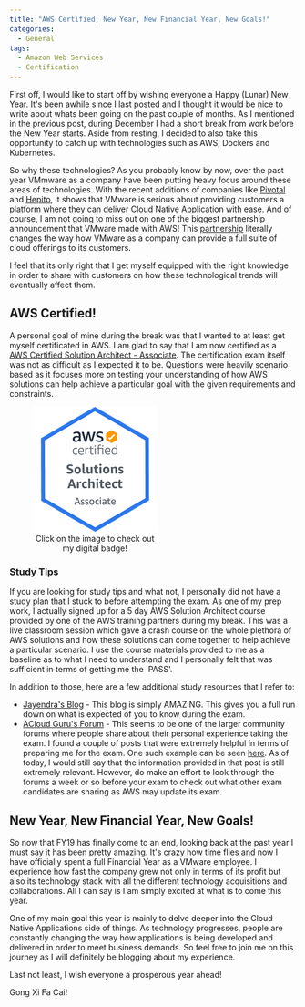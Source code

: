 ```yaml
---
title: "AWS Certified, New Year, New Financial Year, New Goals!"
categories: 
  - General
tags:
  - Amazon Web Services
  - Certification
---
```


First off, I would like to start off by wishing everyone a Happy (Lunar) New Year. It's been awhile since I last posted and I thought it would be nice to write about whats been going on the past couple of months. As I mentioned in the previous post, during December I had a short break from work before the New Year starts. Aside from resting, I decided to also take this opportunity to catch up with technologies such as AWS, Dockers and Kubernetes. 

So why these technologies? As you probably know by now, over the past year VMmware as a company have been putting heavy focus around these areas of technologies. With the recent additions of companies like [Pivotal](https://pivotal.io/) and [Hepito](https://heptio.com/), it shows that VMware is serious about providing customers a platform where they can deliver Cloud Native Application with ease. And of course, I am not going to miss out on one of the biggest partnership announcement that VMware made with AWS! This [partnership](https://www.vmware.com/sg/partners/strategic-technology-partners/aws.html) literally changes the way how VMware as a company can provide a full suite of cloud offerings to its customers. 

I feel that its only right that I get myself equipped with the right knowledge in order to share with customers on how these technological trends will eventually affect them.

## AWS Certified!

A personal goal of mine during the break was that I wanted to at least get myself certificated in AWS. I am glad to say that I am now certified as a [AWS Certified Solution Architect - Associate](https://aws.amazon.com/certification/certified-solutions-architect-associate/). The certification exam itself was not as difficult as I expected it to be. Questions were heavily scenario based as it focuses more on testing your understanding of how AWS solutions can help achieve a particular goal with the given requirements and constraints.

<figure style="width: 220px" class="align-center">
  <a href="https://www.certmetrics.com/amazon/public/badge.aspx?i=1&t=c&d=2019-02-08&ci=AWS00744388"><img src="/assets/images/aws-certified.png" alt="AWS SA Badge"></a>
  <figcaption style="text-align: center;">Click on the image to check out my digital badge!</figcaption>
</figure> 

### Study Tips

If you are looking for study tips and what not, I personally did not have a study plan that I stuck to before attempting the exam. As one of my prep work, I actually signed up for a 5 day AWS Solution Architect course provided by one of the AWS training partners during my break. This was a live classroom session which gave a crash course on the whole plethora of AWS solutions and how these solutions can come together to help achieve a particular scenario. I use the course materials provided to me as a baseline as to what I need to understand and I personally felt that was sufficient in terms of getting me the 'PASS'.

In addition to those, here are a few additional study resources that I refer to: 
- [Jayendra's Blog](http://jayendrapatil.com/) - This blog is simply AMAZING. This gives you a full run down on what is expected of you to know during the exam.
- [ACloud Guru's Forum](https://acloud.guru/forums/aws-certified-solutions-architect-associate/recent?p=1) - This seems to be one of the larger community forums where people share about their personal experience taking the exam. I found a couple of posts that were extremely helpful in terms of preparing me for the exam. One such example can be seen [here](https://acloud.guru/forums/aws-certified-solutions-architect-associate/discussion/-LUUMRYlJGcw4RGLTXw9/passed_sa_associate_exam_with). As of today, I would still say that the information provided in that post is still extremely relevant. However, do make an effort to look through the forums a week or so before your exam to check out what other exam candidates are sharing as AWS may update its exam.

## New Year, New Financial Year, New Goals!

So now that FY19 has finally come to an end, looking back at the past year I must say it has been pretty amazing. It's crazy how time flies and now I have officially spent a full Financial Year as a VMware employee. I experience how fast the company grew not only in terms of its profit but also its technology stack with all the different technology acquisitions and collaborations. All I can say is I am simply excited at what is to come this year. 

One of my main goal this year is mainly to delve deeper into the Cloud Native Applications side of things. As technology progresses, people are constantly changing the way how applications is being developed and delivered in order to meet business demands. So feel free to join me on this journey as I will definitely be blogging about my experience.

Last not least, I wish everyone a prosperous year ahead!

Gong Xi Fa Cai!

